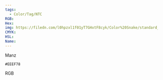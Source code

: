 ```yaml
---
tags:
  - Color/Tag/NTC
RGB:
Hex:
img: https://filedn.com/l0hpzxl1f01yT7GHxtF8cyk/Color%20Snake/standard_csv_to_svg/EEEF78.svg
CMYK:
HSL:
Name:
---
```

Manz
```palette
#EEEF78
```
RGB
